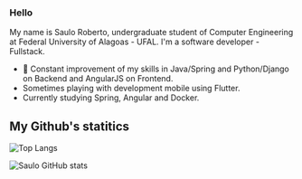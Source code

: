 ### Hello 




My name is Saulo Roberto, undergraduate student of Computer Engineering at Federal University of Alagoas - UFAL. I'm a software developer - Fullstack. 

- 📖 Constant improvement of my skills in Java/Spring and Python/Django on Backend and AngularJS on Frontend.
- Sometimes playing with development mobile using Flutter.
- Currently studying Spring, Angular and Docker.

## My Github's statitics

![Top Langs](https://github-readme-stats.vercel.app/api/top-langs/?username=saulolv&theme=tokyonight&layout=compact)

![Saulo GitHub stats](https://github-readme-stats.vercel.app/api?username=saulolv&show_icons=true&theme=radical&show_icons=true&count_private=true&repo=github-readme-stats)

